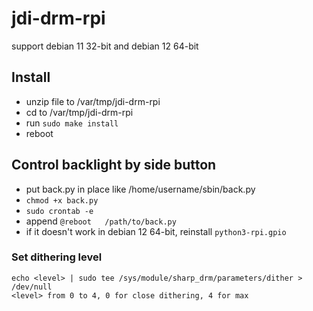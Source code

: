 # jdi-drm-rpi

support debian 11 32-bit and debian 12 64-bit

## Install

* unzip file to /var/tmp/jdi-drm-rpi
* cd to /var/tmp/jdi-drm-rpi
* run `sudo make install`
* reboot

## Control backlight by side button

* put back.py in place like /home/username/sbin/back.py
* `chmod +x back.py`
* `sudo crontab -e`
* append `@reboot   /path/to/back.py`
* if it doesn't work in debian 12 64-bit, reinstall `python3-rpi.gpio`

### Set dithering level

```shell
echo <level> | sudo tee /sys/module/sharp_drm/parameters/dither > /dev/null
<level> from 0 to 4, 0 for close dithering, 4 for max
```
